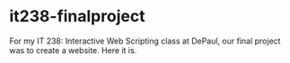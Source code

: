 # it238-finalproject
For my IT 238: Interactive Web Scripting class at DePaul, our final project was to create a website. Here it is.
